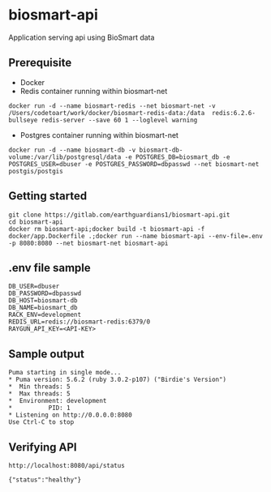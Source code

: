 # biosmart-api

Application serving api using BioSmart data

## Prerequisite
- Docker
- Redis container running within biosmart-net
```
docker run -d --name biosmart-redis --net biosmart-net -v /Users/codetoart/work/docker/biosmart-redis-data:/data  redis:6.2.6-bullseye redis-server --save 60 1 --loglevel warning
```
- Postgres container running within biosmart-net
```
docker run -d --name biosmart-db -v biosmart-db-volume:/var/lib/postgresql/data -e POSTGRES_DB=biosmart_db -e POSTGRES_USER=dbuser -e POSTGRES_PASSWORD=dbpasswd --net biosmart-net postgis/postgis
```

## Getting started

```
git clone https://gitlab.com/earthguardians1/biosmart-api.git
cd biosmart-api
docker rm biosmart-api;docker build -t biosmart-api -f docker/app.Dockerfile .;docker run --name biosmart-api --env-file=.env -p 8080:8080 --net biosmart-net biosmart-api
```
## .env file sample
```
DB_USER=dbuser
DB_PASSWORD=dbpasswd
DB_HOST=biosmart-db
DB_NAME=biosmart_db
RACK_ENV=development
REDIS_URL=redis://biosmart-redis:6379/0
RAYGUN_API_KEY=<API-KEY>

```
## Sample output
```
Puma starting in single mode...
* Puma version: 5.6.2 (ruby 3.0.2-p107) ("Birdie's Version")
*  Min threads: 5
*  Max threads: 5
*  Environment: development
*          PID: 1
* Listening on http://0.0.0.0:8080
Use Ctrl-C to stop
```
## Verifying API
```
http://localhost:8080/api/status

{"status":"healthy"}
```
